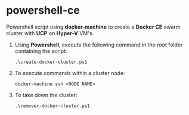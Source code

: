 # powershell-ce
Powershell script using **docker-machine** to create a **Docker CE** swarm cluster with **UCP** on **Hyper-V** VM's.

1. Using **Powershell**, execute the following command in the root folder containing the script:

   `.\create-docker-cluster.ps1`
   
2. To execute commands within a cluster node:

   `docker-machine ssh <NODE NAME>`
   
3. To take down the cluster:

   `.\remover-docker-cluster.ps1`
